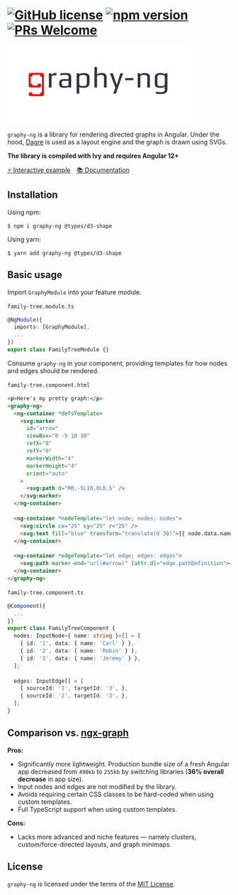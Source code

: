 [![GitHub license](https://img.shields.io/badge/license-MIT-blue.svg)](https://github.com/lars-berger/graphy-ng/LICENSE.md)
[![npm version](https://img.shields.io/npm/v/graphy-ng.svg?style=flat)](https://www.npmjs.com/package/graphy-ng)
[![PRs Welcome](https://img.shields.io/badge/PRs-welcome-brightgreen.svg)](https://github.com/lars-berger/graphy-ng/pulls)
======

[![graphy-ng logo](logo.png)](https://lars-berger.github.io/graphy-ng)

`graphy-ng` is a library for rendering directed graphs in Angular. Under the hood, [Dagre](https://github.com/dagrejs/dagre) is used as a layout engine and the graph is drawn using SVGs.

**The library is compiled with Ivy and requires Angular 12+**

[⚡ Interactive example](https://stackblitz.com/github/lars-berger/graphy-ng/tree/main/example)  [📚 Documentation](https://lars-berger.github.io/graphy-ng)

## Installation

Using npm:

```
$ npm i graphy-ng @types/d3-shape
```

Using yarn:

```
$ yarn add graphy-ng @types/d3-shape
```

## Basic usage

Import `GraphyModule` into your feature module.

`family-tree.module.ts`

```ts
@NgModule({
  imports: [GraphyModule],
  ...
})
export class FamilyTreeModule {}
```

Consume `graphy-ng` in your component, providing templates for how nodes and edges should be rendered.

`family-tree.component.html`

```html
<p>Here's my pretty graph:</p>
<graphy-ng>
  <ng-container *defsTemplate>
    <svg:marker
      id="arrow"
      viewBox="0 -5 10 10"
      refX="8"
      refY="0"
      markerWidth="4"
      markerHeight="4"
      orient="auto"
    >
      <svg:path d="M0,-5L10,0L0,5" />
    </svg:marker>
  </ng-container>

  <ng-container *nodeTemplate="let node; nodes: nodes">
    <svg:circle cx="25" cy="25" r="25" />
    <svg:text fill="blue" transform="translate(0 30)">{{ node.data.name }}</svg:text>
  </ng-container>

  <ng-container *edgeTemplate="let edge; edges: edges">
    <svg:path marker-end="url(#arrow)" [attr.d]="edge.pathDefinition"></svg:path>
  </ng-container>
</graphy-ng>
```

`family-tree.component.ts`

```ts
@Component({
  ...
})
export class FamilyTreeComponent {
  nodes: InputNode<{ name: string }>[] = [
    { id: '1', data: { name: 'Carl' } },
    { id: '2', data: { name: 'Robin' } },
    { id: '3', data: { name: 'Jeremy' } },
  ];

  edges: InputEdge[] = [
    { sourceId: '1', targetId: '3', },
    { sourceId: '2', targetId: '3', },
  ];
}
```

## Comparison vs. [ngx-graph](https://github.com/swimlane/ngx-graph)

**Pros:**

- Significantly more lightweight. Production bundle size of a fresh Angular app decreased from `490kb` to `255kb` by switching libraries (**36% overall decrease** in app size).
- Input nodes and edges are not modified by the library.
- Avoids requiring certain CSS classes to be hard-coded when using custom templates.
- Full TypeScript support when using custom templates.

**Cons:**

- Lacks more advanced and niche features — namely clusters, custom/force-directed layouts, and graph minimaps.

## License

`graphy-ng` is licensed under the terms of the [MIT License](https://github.com/lars-berger/graphy-ng/blob/main/LICENSE.md).
